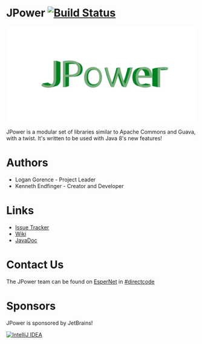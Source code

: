 # JPower [![Build Status](https://api.travis-ci.org/DirectMyFile/JPower.svg)](https://travis-ci.org/DirectMyFile/JPower)

![JPower Logo](docs/logo.png)

JPower is a modular set of libraries similar to Apache Commons and Guava, with a twist. It's written to be used with Java 8's new features!

# Authors

- Logan Gorence - Project Leader
- Kenneth Endfinger - Creator and Developer

# Links

- [Issue Tracker](https://github.com/DirectMyFile/JPower/issues)
- [Wiki](https://github.com/DirectMyFile/JPower/wiki)
- [JavaDoc](http://directmyfile.github.io/build/JPower/javadoc/)

# Contact Us

The JPower team can be found on [EsperNet](http://esper.net/) in [#directcode](http://www.directmyfile.com/)

# Sponsors

JPower is sponsored by JetBrains!

[![IntelliJ IDEA](http://www.jetbrains.com/idea/)](http://www.jetbrains.com/img/logos/logo_intellij_idea.png)
